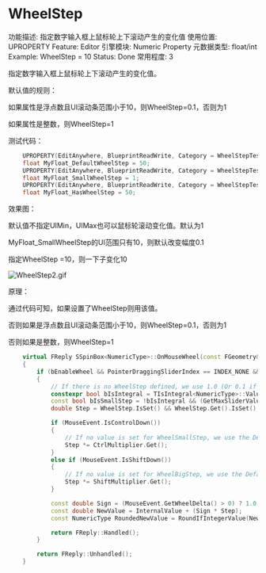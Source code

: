 # WheelStep

功能描述: 指定数字输入框上鼠标轮上下滚动产生的变化值
使用位置: UPROPERTY
Feature: Editor
引擎模块: Numeric Property
元数据类型: float/int
Example: WheelStep = 10
Status: Done
常用程度: 3

指定数字输入框上鼠标轮上下滚动产生的变化值。

默认值的规则：

如果属性是浮点数且UI滚动条范围小于10，则WheelStep=0.1，否则为1

如果属性是整数，则WheelStep=1

测试代码：

```cpp
	UPROPERTY(EditAnywhere, BlueprintReadWrite, Category = WheelStepTest)
	float MyFloat_DefaultWheelStep = 50;
	UPROPERTY(EditAnywhere, BlueprintReadWrite, Category = WheelStepTest, meta = (UIMin = "0", UIMax = "10"))
	float MyFloat_SmallWheelStep = 1;
	UPROPERTY(EditAnywhere, BlueprintReadWrite, Category = WheelStepTest, meta = (WheelStep = 10))
	float MyFloat_HasWheelStep = 50;
```

效果图：

默认值不指定UIMin，UIMax也可以鼠标轮滚动变化值。默认为1

MyFloat_SmallWheelStep的UI范围只有10，则默认改变幅度0.1

指定WheelStep =10，则一下子变化10

![WheelStep2.gif](WheelStep/WheelStep2.gif)

原理：

通过代码可知，如果设置了WheelStep则用该值。

否则如果是浮点数且UI滚动条范围小于10，则WheelStep=0.1，否则为1

否则如果是整数，则WheelStep=1

```cpp
	virtual FReply SSpinBox<NumericType>::OnMouseWheel(const FGeometry& MyGeometry, const FPointerEvent& MouseEvent) override
	{
		if (bEnableWheel && PointerDraggingSliderIndex == INDEX_NONE && HasKeyboardFocus())
		{
			// If there is no WheelStep defined, we use 1.0 (Or 0.1 if slider range is <= 10)
			constexpr bool bIsIntegral = TIsIntegral<NumericType>::Value;
			const bool bIsSmallStep = !bIsIntegral && (GetMaxSliderValue() - GetMinSliderValue()) <= 10.0;
			double Step = WheelStep.IsSet() && WheelStep.Get().IsSet() ? WheelStep.Get().GetValue() : (bIsSmallStep ? 0.1 : 1.0);

			if (MouseEvent.IsControlDown())
			{
				// If no value is set for WheelSmallStep, we use the DefaultStep multiplied by the CtrlMultiplier
				Step *= CtrlMultiplier.Get();
			}
			else if (MouseEvent.IsShiftDown())
			{
				// If no value is set for WheelBigStep, we use the DefaultStep multiplied by the ShiftMultiplier
				Step *= ShiftMultiplier.Get();
			}

			const double Sign = (MouseEvent.GetWheelDelta() > 0) ? 1.0 : -1.0;
			const double NewValue = InternalValue + (Sign * Step);
			const NumericType RoundedNewValue = RoundIfIntegerValue(NewValue);

			return FReply::Handled();
		}

		return FReply::Unhandled();
	}
```